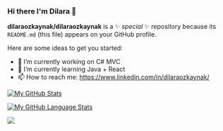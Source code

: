 ### Hi there I'm Dilara 👋


**dilaraozkaynak/dilaraozkaynak** is a ✨ _special_ ✨ repository because its `README.md` (this file) appears on your GitHub profile.

Here are some ideas to get you started:

- 🔭 I’m currently working on C# MVC
- 🌱 I’m currently learning Java + React
- 📫 How to reach me: https://www.linkedin.com/in/dilaraozkaynak/

[![My GitHub Stats](https://github-readme-stats.vercel.app/api/?username=dilaraozkaynak&count_private=true&theme=tokyonight&showicons=true)]()

[![My GitHub Language Stats](https://github-readme-stats.vercel.app/api/top-langs/?username=dilaraozkaynak&langs_count=5&theme=tokyonight)]()

![](https://komarev.com/ghpvc/?username=your-github-dilaraozkaynak&color=blueviolet&label=PROFILE+VIEWS&style=plastic)

